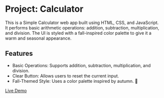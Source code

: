 # Project: Calculator
This is a Simple Calculator web app built using HTML, CSS, and JavaScript. It performs basic arithmetic operations: addition, subtraction, multiplication, and division. The UI is styled with a fall-inspired color palette to give it a warm and seasonal appearance.

## Features
- Basic Operations: Supports addition, subtraction, multiplication, and division.
- Clear Button: Allows users to reset the current input.
- Fall-Themed Style: Uses a color palette inspired by autumn. 🍂

[Live Demo](https://theodinprojecthomework.github.io/calculator/)
